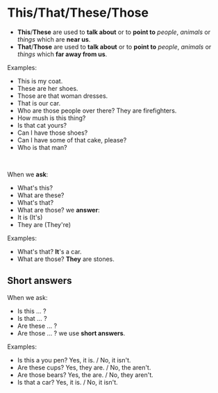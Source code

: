 # This/That/These/Those
- **This**/**These** are used to **talk about** or to **point to** *people*, *animals* or *things* which are **near us**.
- **That**/**Those** are used to **talk about** or to **point to** *people*, *animals* or *things* which **far away from us**.

Examples:
- This is my coat.
- These are her shoes.
- Those are that woman dresses.
- That is our car.
- Who are those people over there? They are firefighters.
- How mush is this thing?
- Is that cat yours?
- Can I have those shoes?
- Can I have some of that cake, please?
- Who is that man?

<br>

When we **ask**:
- What's this?
- What are these?
- What's that?
- What are those?
we **answer**: <br>
- It is (It's)
- They are (They're)

Examples:
- What's that? **It**'s a car.
- What are those? **They** are stones.

## Short answers
When we ask:
- Is this ... ?
- Is that ... ?
- Are these ... ?
- Are those ... ?
we use **short answers**.<br>

Examples:
- Is this a you pen? Yes, it is. / No, it isn't.
- Are these cups? Yes, they are. / No, the aren't.
- Are those bears? Yes, the are. / No, they aren't.
- Is that a car? Yes, it is. / No, it isn't.
